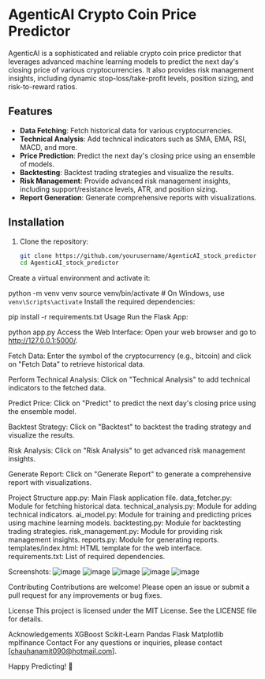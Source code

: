 # AgenticAI Crypto Coin Price Predictor

AgenticAI is a sophisticated and reliable crypto coin price predictor that leverages advanced machine learning models to predict the next day's closing price of various cryptocurrencies. It also provides risk management insights, including dynamic stop-loss/take-profit levels, position sizing, and risk-to-reward ratios.

## Features

- **Data Fetching**: Fetch historical data for various cryptocurrencies.
- **Technical Analysis**: Add technical indicators such as SMA, EMA, RSI, MACD, and more.
- **Price Prediction**: Predict the next day's closing price using an ensemble of models.
- **Backtesting**: Backtest trading strategies and visualize the results.
- **Risk Management**: Provide advanced risk management insights, including support/resistance levels, ATR, and position sizing.
- **Report Generation**: Generate comprehensive reports with visualizations.

## Installation

1. Clone the repository:
   ```bash
   git clone https://github.com/yourusername/AgenticAI_stock_predictor.git
   cd AgenticAI_stock_predictor
Create a virtual environment and activate it:

python -m venv venv
source venv/bin/activate  # On Windows, use `venv\Scripts\activate`
Install the required dependencies:

pip install -r requirements.txt
Usage
Run the Flask App:

python app.py
Access the Web Interface: Open your web browser and go to http://127.0.0.1:5000/.

Fetch Data: Enter the symbol of the cryptocurrency (e.g., bitcoin) and click on "Fetch Data" to retrieve historical data.

Perform Technical Analysis: Click on "Technical Analysis" to add technical indicators to the fetched data.

Predict Price: Click on "Predict" to predict the next day's closing price using the ensemble model.

Backtest Strategy: Click on "Backtest" to backtest the trading strategy and visualize the results.

Risk Analysis: Click on "Risk Analysis" to get advanced risk management insights.

Generate Report: Click on "Generate Report" to generate a comprehensive report with visualizations.

Project Structure
app.py: Main Flask application file.
data_fetcher.py: Module for fetching historical data.
technical_analysis.py: Module for adding technical indicators.
ai_model.py: Module for training and predicting prices using machine learning models.
backtesting.py: Module for backtesting trading strategies.
risk_management.py: Module for providing risk management insights.
reports.py: Module for generating reports.
templates/index.html: HTML template for the web interface.
requirements.txt: List of required dependencies.

Screenshots:
![image](https://github.com/user-attachments/assets/83021c75-6b73-4530-acb4-b6d8315c7df3)
![image](https://github.com/user-attachments/assets/9570302f-72a8-4a45-8b1b-f66d955bf4cf)
![image](https://github.com/user-attachments/assets/c04a2e1e-5ba3-4ff7-bf5e-e763e8c3364e)
![image](https://github.com/user-attachments/assets/638a3a84-8cf1-4f9d-983d-cecea32a1905)
![image](https://github.com/user-attachments/assets/84f0b294-9185-42bc-b8c0-79de22d06169)

Contributing
Contributions are welcome! Please open an issue or submit a pull request for any improvements or bug fixes.

License
This project is licensed under the MIT License. See the LICENSE file for details.

Acknowledgements
XGBoost
Scikit-Learn
Pandas
Flask
Matplotlib
mplfinance
Contact
For any questions or inquiries, please contact [chauhanamit090@hotmail.com].

Happy Predicting! 🚀

